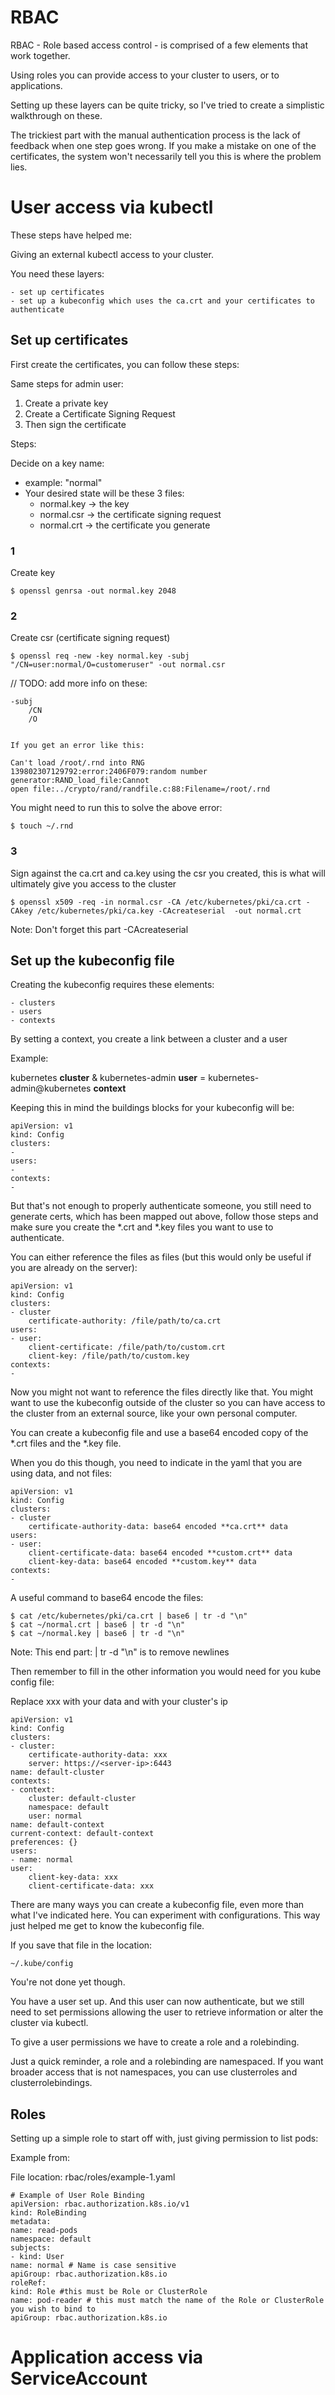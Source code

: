 # RBAC

RBAC - Role based access control - is comprised of a few elements that work together.

Using roles you can provide access to your cluster to users, or to applications.

Setting up these layers can be quite tricky, so I've tried to create a simplistic walkthrough on these.

The trickiest part with the manual authentication process is the lack of feedback when one step goes wrong. If you make a mistake on one of the certificates, the system won't necessarily tell you this is where the problem lies.

# User access via kubectl

These steps have helped me:

Giving an external kubectl access to your cluster.

You need these layers:

    - set up certificates
    - set up a kubeconfig which uses the ca.crt and your certificates to authenticate



## Set up certificates


First create the certificates, you can follow these steps:

Same steps for admin user:
1. Create a private key
2. Create a Certificate Signing Request
3. Then sign the certificate

Steps:

Decide on a key name:

- example: "normal"
- Your desired state will be these 3 files:
    - normal.key -> the key
    - normal.csr -> the certificate signing request
    - normal.crt -> the certificate you generate

### 1

Create key

	$ openssl genrsa -out normal.key 2048

### 2

Create csr (certificate signing request)

	$ openssl req -new -key normal.key -subj "/CN=user:normal/O=customeruser" -out normal.csr

// TODO: add more info on these:

	-subj
		/CN
		/O
	 

	If you get an error like this:

	Can't load /root/.rnd into RNG
	139802307129792:error:2406F079:random number generator:RAND_load_file:Cannot 
	open file:../crypto/rand/randfile.c:88:Filename=/root/.rnd

You might need to run this to solve the above error: 

	$ touch ~/.rnd
	
### 3

Sign against the ca.crt and ca.key using the csr you created, this is what will ultimately give you access to the cluster

	$ openssl x509 -req -in normal.csr -CA /etc/kubernetes/pki/ca.crt -CAkey /etc/kubernetes/pki/ca.key -CAcreateserial  -out normal.crt

Note: Don't forget this part -CAcreateserial


## Set up the kubeconfig file

Creating the kubeconfig requires these elements:

    - clusters
    - users
    - contexts 

By setting a context, you create a link between a cluster and a user

Example:

kubernetes **cluster** & kubernetes-admin **user** = kubernetes-admin@kubernetes **context**


Keeping this in mind the buildings blocks for your kubeconfig will be:

    apiVersion: v1
    kind: Config
    clusters:
    -
    users:
    - 
    contexts:
    -


But that's not enough to properly authenticate someone, you still need to generate certs, which has been mapped out above, follow those steps and make sure you create the *.crt and *.key files you want to use to authenticate. 

You can either reference the files as files (but this would only be useful if you are already on the server):


    apiVersion: v1
    kind: Config
    clusters:
    - cluster
        certificate-authority: /file/path/to/ca.crt
    users:
    - user:
        client-certificate: /file/path/to/custom.crt
        client-key: /file/path/to/custom.key
    contexts:
    -

Now you might not want to reference the files directly like that. You might want to use the kubeconfig outside of the cluster so you can have access to the cluster from an external source, like your own personal computer.

You can create a kubeconfig file and use a base64 encoded copy of the *.crt files and the *.key file.

When you do this though, you need to indicate in the yaml that you are using data, and not files:

    apiVersion: v1
    kind: Config
    clusters:
    - cluster
        certificate-authority-data: base64 encoded **ca.crt** data
    users:
    - user:
        client-certificate-data: base64 encoded **custom.crt** data
        client-key-data: base64 encoded **custom.key** data
    contexts:
    -

A useful command to base64 encode the files:

    $ cat /etc/kubernetes/pki/ca.crt | base6 | tr -d "\n"
    $ cat ~/normal.crt | base6 | tr -d "\n"
    $ cat ~/normal.key | base6 | tr -d "\n"

Note: This end part: | tr -d "\n" is to remove newlines



Then remember to fill in the other information you would need for you kube config file:

Replace xxx with your data and <server-ip> with your cluster's ip

    apiVersion: v1
    kind: Config
    clusters:
    - cluster:
        certificate-authority-data: xxx
        server: https://<server-ip>:6443
    name: default-cluster
    contexts:
    - context:
        cluster: default-cluster
        namespace: default
        user: normal
    name: default-context
    current-context: default-context
    preferences: {}
    users:
    - name: normal
    user:
        client-key-data: xxx
        client-certificate-data: xxx

There are many ways you can create a kubeconfig file, even more than what I've indicated here. You can experiment with configurations. This way just helped me get to know the kubeconfig file. 

If you save that file in the location:

    ~/.kube/config

You're not done yet though. 

You have a user set up. And this user can now authenticate, but we still need to set permissions allowing the user to retrieve information or alter the cluster via kubectl.

To give a user permissions we have to create a role and a rolebinding. 

Just a quick reminder, a role and a rolebinding are namespaced. If you want broader access that is not namespaces, you can use clusterroles and clusterrolebindings.

## Roles

Setting up a simple role to start off with, just giving permission to list pods:

Example from: 

File location: rbac/roles/example-1.yaml

    # Example of User Role Binding
    apiVersion: rbac.authorization.k8s.io/v1
    kind: RoleBinding
    metadata:
    name: read-pods
    namespace: default
    subjects:
    - kind: User
    name: normal # Name is case sensitive
    apiGroup: rbac.authorization.k8s.io
    roleRef:
    kind: Role #this must be Role or ClusterRole
    name: pod-reader # this must match the name of the Role or ClusterRole you wish to bind to
    apiGroup: rbac.authorization.k8s.io



# Application access via ServiceAccount

